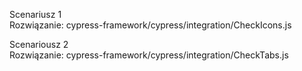 
Scenariusz 1  
Rozwiązanie: cypress-framework/cypress/integration/CheckIcons.js 

Scenariousz 2  
Rozwiązanie: cypress-framework/cypress/integration/CheckTabs.js  
